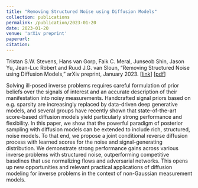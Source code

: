 ```yaml
---
title: "Removing Structured Noise using Diffusion Models"
collection: publications
permalink: /publication/2023-01-20
date: 2023-01-20
venue: 'arXiv preprint'
paperurl: 
citation: 
---
```


Tristan S.W. Stevens, Hans van Gorp, Faik C. Meral, Junseob Shin, Jason Yu, Jean-Luc Robert and Ruud J.G. van Sloun, “Removing Structured Noise using Diffusion Models,” arXiv preprint, January 2023.
\[[link](https://arxiv.org/abs/2302.05290)\]
\[[pdf](http://hansvangorp.github.io/files/2023-01-20.pdf)\]

Solving ill-posed inverse problems requires careful formulation of prior beliefs over the signals of interest and an accurate description of their manifestation into noisy measurements. Handcrafted signal priors based on e.g. sparsity are increasingly replaced by data-driven deep generative models, and several groups have recently shown that state-of-the-art score-based diffusion models yield particularly strong performance and flexibility. In this paper, we show that the powerful paradigm of posterior sampling with diffusion models can be extended to include rich, structured, noise models. To that end, we propose a joint conditional reverse diffusion process with learned scores for the noise and signal-generating distribution. We demonstrate strong performance gains across various inverse problems with structured noise, outperforming competitive baselines that use normalizing flows and adversarial networks. This opens up new opportunities and relevant practical applications of diffusion modeling for inverse problems in the context of non-Gaussian measurement models.